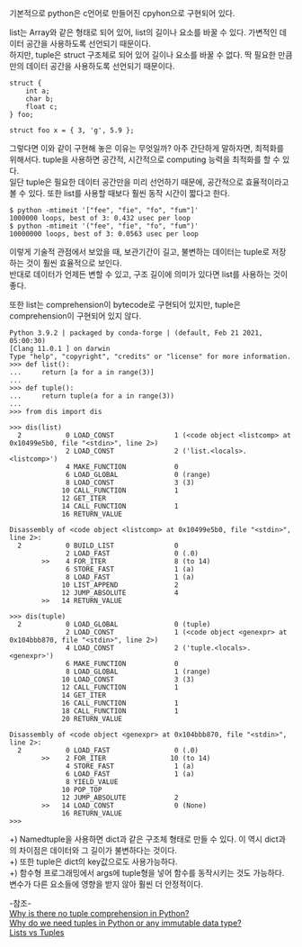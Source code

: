 기본적으로 python은 c언어로 만들어진 cpyhon으로 구현되어 있다.  

list는 Array와 같은 형태로 되어 있어, list의 길이나 요소를 바꿀 수 있다. 가변적인 데이터 공간을 사용하도록 선언되기 때문이다.  
하지만, tuple은 struct 구조체로 되어 있어 길이나 요소를 바꿀 수 없다. 딱 필요한 만큼만의 데이터 공간을 사용하도록 선언되기 때문이다.

```
struct {
    int a;
    char b;
    float c;
} foo;

struct foo x = { 3, 'g', 5.9 };
```

그렇다면 이와 같이 구현해 놓은 이유는 무엇일까? 아주 간단하게 말하자면, 최적화를 위해서다. tuple을 사용하면 공간적, 시간적으로 computing 능력을 최적화를 할 수 있다.  
일단 tuple은 필요한 데이터 공간만을 미리 선언하기 때문에, 공간적으로 효율적이라고 볼 수 있다. 또한 list를 사용할 때보다 훨씬 동작 시간이 짧다고 한다.

```
$ python -mtimeit '["fee", "fie", "fo", "fum"]'
1000000 loops, best of 3: 0.432 usec per loop 
$ python -mtimeit '("fee", "fie", "fo", "fum")'
10000000 loops, best of 3: 0.0563 usec per loop
```
 
이렇게 기술적 관점에서 보았을 때, 보관기간이 길고, 불변하는 데이터는 tuple로 저장하는 것이 훨씬 효율적으로 보인다.   
반대로 데이터가 언제든 변할 수 있고, 구조 길이에 의미가 있다면 list를 사용하는 것이 좋다.   

또한 list는 comprehension이 bytecode로 구현되어 있지만, tuple은 comprehension이 구현되어 있지 않다.
```
Python 3.9.2 | packaged by conda-forge | (default, Feb 21 2021, 05:00:30) 
[Clang 11.0.1 ] on darwin
Type "help", "copyright", "credits" or "license" for more information.
>>> def list():
...     return [a for a in range(3)]
... 
>>> def tuple():
...     return tuple(a for a in range(3))
... 
>>> from dis import dis
```
```
>>> dis(list)
  2           0 LOAD_CONST               1 (<code object <listcomp> at 0x10499e5b0, file "<stdin>", line 2>)
              2 LOAD_CONST               2 ('list.<locals>.<listcomp>')
              4 MAKE_FUNCTION            0
              6 LOAD_GLOBAL              0 (range)
              8 LOAD_CONST               3 (3)
             10 CALL_FUNCTION            1
             12 GET_ITER
             14 CALL_FUNCTION            1
             16 RETURN_VALUE

Disassembly of <code object <listcomp> at 0x10499e5b0, file "<stdin>", line 2>:
  2           0 BUILD_LIST               0
              2 LOAD_FAST                0 (.0)
        >>    4 FOR_ITER                 8 (to 14)
              6 STORE_FAST               1 (a)
              8 LOAD_FAST                1 (a)
             10 LIST_APPEND              2
             12 JUMP_ABSOLUTE            4
        >>   14 RETURN_VALUE
```
```
>>> dis(tuple)
  2           0 LOAD_GLOBAL              0 (tuple)
              2 LOAD_CONST               1 (<code object <genexpr> at 0x104bbb870, file "<stdin>", line 2>)
              4 LOAD_CONST               2 ('tuple.<locals>.<genexpr>')
              6 MAKE_FUNCTION            0
              8 LOAD_GLOBAL              1 (range)
             10 LOAD_CONST               3 (3)
             12 CALL_FUNCTION            1
             14 GET_ITER
             16 CALL_FUNCTION            1
             18 CALL_FUNCTION            1
             20 RETURN_VALUE

Disassembly of <code object <genexpr> at 0x104bbb870, file "<stdin>", line 2>:
  2           0 LOAD_FAST                0 (.0)
        >>    2 FOR_ITER                10 (to 14)
              4 STORE_FAST               1 (a)
              6 LOAD_FAST                1 (a)
              8 YIELD_VALUE
             10 POP_TOP
             12 JUMP_ABSOLUTE            2
        >>   14 LOAD_CONST               0 (None)
             16 RETURN_VALUE
>>> 

```


+) Namedtuple을 사용하면 dict과 같은 구조체 형태로 만들 수 있다. 이 역시 dict과의 차이점은 데이터와 그 길이가 불변하다는 것이다.   
+) 또한 tuple은 dict의 key값으로도 사용가능하다.   
+) 함수형 프로그래밍에서 args에 tuple형을 넣어 함수를 동작시키는 것도 가능하다. 변수가 다른 요소들에 영향을 받지 않아 훨씬 더 안정적이다.   

-참조-   
[Why is there no tuple comprehension in Python?](https://stackoverflow.com/questions/2174124/why-do-we-need-tuples-in-python-or-any-immutable-data-type)   
[Why do we need tuples in Python or any immutable data type?](https://stackoverflow.com/questions/2174124/why-do-we-need-tuples-in-python-or-any-immutable-data-type)   
[Lists vs Tuples](https://nedbatchelder.com/blog/201608/lists_vs_tuples.html)
